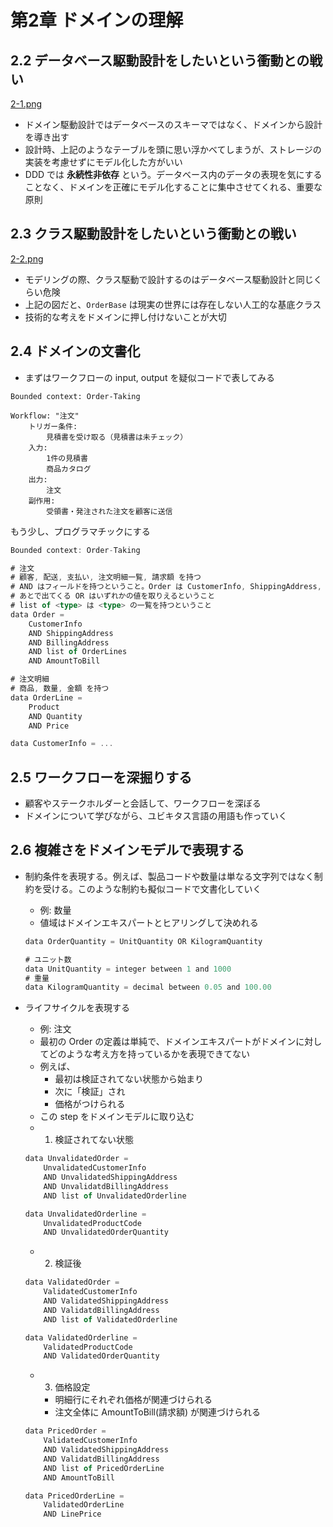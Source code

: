 # 第2章 ドメインの理解

## 2.2 データベース駆動設計をしたいという衝動との戦い

[2-1.png](./2-1.png)

- ドメイン駆動設計ではデータベースのスキーマではなく、ドメインから設計を導き出す
- 設計時、上記のようなテーブルを頭に思い浮かべてしまうが、ストレージの実装を考慮せずにモデル化した方がいい
- DDD では **永続性非依存** という。データベース内のデータの表現を気にすることなく、ドメインを正確にモデル化することに集中させてくれる、重要な原則

## 2.3 クラス駆動設計をしたいという衝動との戦い

[2-2.png](./2-2.png)

- モデリングの際、クラス駆動で設計するのはデータベース駆動設計と同じくらい危険
- 上記の図だと、`OrderBase` は現実の世界には存在しない人工的な基底クラス
- 技術的な考えをドメインに押し付けないことが大切

## 2.4 ドメインの文書化

- まずはワークフローの input, output を疑似コードで表してみる

```
Bounded context: Order-Taking

Workflow: "注文"
    トリガー条件:
        見積書を受け取る（見積書は未チェック）
    入力:
        1件の見積書
        商品カタログ
    出力:
        注文
    副作用:
        受領書・発注された注文を顧客に送信
```

もう少し、プログラマチックにする

```ts
Bounded context: Order-Taking

# 注文
# 顧客, 配送, 支払い, 注文明細一覧, 請求額 を持つ
# AND はフィールドを持つということ。Order は CustomerInfo, ShippingAddress, ... などのフィールドを持つ
# あとで出てくる OR はいずれかの値を取りえるということ
# list of <type> は <type> の一覧を持つということ
data Order =
    CustomerInfo
    AND ShippingAddress
    AND BillingAddress
    AND list of OrderLines
    AND AmountToBill

# 注文明細
# 商品, 数量, 金額 を持つ
data OrderLine =
    Product
    AND Quantity
    AND Price

data CustomerInfo = ...
```

## 2.5 ワークフローを深掘りする

- 顧客やステークホルダーと会話して、ワークフローを深ぼる
- ドメインについて学びながら、ユビキタス言語の用語も作っていく

## 2.6 複雑さをドメインモデルで表現する

- 制約条件を表現する。例えば、製品コードや数量は単なる文字列ではなく制約を受ける。このような制約も擬似コードで文書化していく
    - 例: 数量
    - 値域はドメインエキスパートとヒアリングして決めれる

    ```ts
    data OrderQuantity = UnitQuantity OR KilogramQuantity

    # ユニット数
    data UnitQuantity = integer between 1 and 1000
    # 重量
    data KilogramQuantity = decimal between 0.05 and 100.00
    ```

- ライフサイクルを表現する
    - 例: 注文
    - 最初の Order の定義は単純で、ドメインエキスパートがドメインに対してどのような考え方を持っているかを表現できてない
    - 例えば、
      - 最初は検証されてない状態から始まり
      - 次に「検証」され
      - 価格がつけられる
    - この step をドメインモデルに取り込む
    - 1. 検証されてない状態

    ```ts
    data UnvalidatedOrder =
        UnvalidatedCustomerInfo
        AND UnvalidatedShippingAddress
        AND UnvalidatdBillingAddress
        AND list of UnvalidatedOrderline

    data UnvalidatedOrderline =
        UnvalidatedProductCode
        AND UnvalidatedOrderQuantity
    ```

    - 2. 検証後

    ```ts
    data ValidatedOrder =
        ValidatedCustomerInfo
        AND ValidatedShippingAddress
        AND ValidatdBillingAddress
        AND list of ValidatedOrderline

    data ValidatedOrderline =
        ValidatedProductCode
        AND ValidatedOrderQuantity
    ```

    - 3. 価格設定
        - 明細行にそれぞれ価格が関連づけられる
        - 注文全体に AmountToBill(請求額) が関連づけられる

    ```ts
    data PricedOrder =
        ValidatedCustomerInfo
        AND ValidatedShippingAddress
        AND ValidatdBillingAddress
        AND list of PricedOrderLine
        AND AmountToBill

    data PricedOrderLine =
        ValidatedOrderLine
        AND LinePrice
    ```
